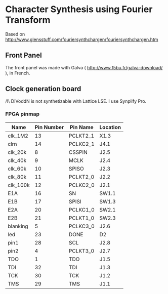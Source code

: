 # Character Synthesis using Fourier Transform

Based on http://www.glensstuff.com/fouriersynthchargen/fouriersynthchargen.htm

## Front Panel

The front panel was made with Galva ( http://www.f5bu.fr/galva-download/ ), in French.

## Clock generation board

/!\ DIVoddN is not synthetizable with Lattice LSE. I use Synplify Pro.

### FPGA pinmap

| Name 		| Pin Number | Pin Name | Location  |
|-----------|------------|----------|-----------|
| clk_1M2	| 13		 | PCLKT2_1	| X1.3		|
| clrn		| 14		 | PCLKC2_1	| J4.1		|
| clk_20k	| 8			 | CSSPIN	| J2.5		|
| clk_40k	| 9			 | MCLK		| J2.4		|
| clk_60k	| 10		 | SPISO	| J2.3		|
| clk_80k	| 11		 | PCLKT2_0	| J2.2		|
| clk_100k	| 12		 | PCLKC2_0	| J2.1		|
| E1A		| 16		 | SN		| SW1.1		|
| E1B		| 17		 | SPISI	| SW1.3		|
| E2A		| 20		 | PCLKC1_0	| SW2.1		|
| E2B		| 21		 | PCLKT1_0	| SW2.3		|
| blanking  | 5			 | PCLKC3_0	| J2.6		|
| led 		| 23		 | DONE		| D2		|
| pin1		| 28		 | SCL		| J2.8		|
| pin2		| 4			 | PCLKT3_0	| J2.7		|
| TDO		| 1			 | TDO		| J1.5		|
| TDI		| 32		 | TDI		| J1.3		|
| TCK		| 30		 | TCK		| J1.2		|
| TMS		| 29		 | TMS		| J1.1		|
